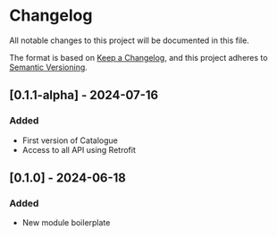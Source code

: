 # Changelog

All notable changes to this project will be documented in this file.

The format is based on [Keep a Changelog](https://keepachangelog.com/en/1.1.0/),
and this project adheres to [Semantic Versioning](https://semver.org/spec/v2.0.0.html).

## [0.1.1-alpha] - 2024-07-16
### Added
- First version of Catalogue 
- Access to all API using Retrofit

## [0.1.0] - 2024-06-18
### Added
- New module boilerplate
